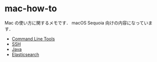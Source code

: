 # mac-how-to

Mac の使い方に関するメモです．
macOS Sequoia 向けの内容になっています．

- [Command Line Tools](command-line-tools)
- [SSH](ssh)
- [Java](java)
- [Elasticsearch](elasticsearch)
